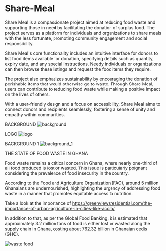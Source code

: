 # Share-Meal
Share Meal is a compassionate project aimed at reducing food waste and supporting those in need by facilitating the donation of surplus food. The project serves as a platform for individuals and organizations to share meals with the less fortunate, promoting community engagement and social responsibility.

Share Meal's core functionality includes an intuitive interface for donors to list food items available for donation, specifying details such as quantity, expiry date, and any special instructions. Needy individuals or organizations can then browse these listings and request the food items they require.

The project also emphasizes sustainability by encouraging the donation of perishable items that would otherwise go to waste. Through Share Meal, users can contribute to reducing food waste while making a positive impact on the lives of others.

With a user-friendly design and a focus on accessibility, Share Meal aims to connect donors and recipients seamlessly, fostering a sense of unity and empathy within communities.

BACKGROUND 
![background](https://github.com/agyeiclement377/Share-Meal/assets/159913676/9fdcffe1-3c2c-44c8-b095-b3587217630f)

LOGO
![logo](https://github.com/agyeiclement377/Share-Meal/assets/159913676/6f2ca6db-e696-455d-b39a-2da00a815944)

BACKGROUND 1
![background_1](https://github.com/agyeiclement377/Share-Meal/assets/159913676/79876a43-a3ba-47b4-9bd9-702cd83952f9)

THE STATE OF FOOD WASTE IN GHANA

Food waste remains a critical concern in Ghana, where nearly one-third of all food produced is lost or wasted. This issue is particularly poignant considering the prevalence of food insecurity in the country. 

According to the Food and Agriculture Organization (FAO), around 5 million Ghanaians are undernourished, highlighting the urgency of addressing food waste in a manner that promotes equitable access to nutrition.

Take a look at the importance of https://greenviewsresidential.com/the-importance-of-urban-agriculture-in-cities-like-accra/

In addition to that, as per the Global Food Banking, it is estimated that approximately 3.2 million tons of food is either lost or wasted along the supply chain in Ghana, costing about 762.32 billion in Ghanaian cedis (GH₵). 

![waste food](https://github.com/agyeiclement377/Share-Meal/assets/159913676/b1b86a28-0747-4f39-87dd-ddf695ceaca4)

